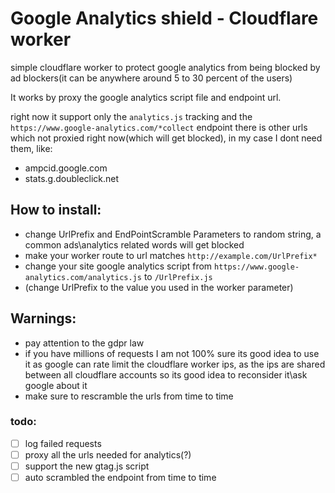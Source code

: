 # Google Analytics shield - Cloudflare worker
simple cloudflare worker to protect google analytics from being blocked by ad blockers(it can be anywhere around 5 to 30 percent of the users)


It works by proxy the google analytics script file and endpoint url.

right now it support only the `analytics.js` tracking and the `https://www.google-analytics.com/*collect` endpoint
there is other urls which not proxied right now(which will get blocked), in my case I dont need them, like:
* ampcid.google.com
* stats.g.doubleclick.net

## How to install:
* change UrlPrefix and EndPointScramble Parameters to random string, a common ads\analytics related words will get blocked
* make your worker route to url matches `http://example.com/UrlPrefix*`
* change your site google analytics script from `https://www.google-analytics.com/analytics.js` to `/UrlPrefix.js`
* (change UrlPrefix to the value you used in the worker parameter)

## Warnings:
* pay attention to the gdpr law
* if you have millions of requests I am  not 100% sure its good idea to use it as google can rate limit the cloudflare worker ips, as the ips are shared between all cloudflare accounts so its good idea to reconsider it\ask google about it
* make sure to rescramble the urls from time to time

### todo:
- [ ] log failed requests
- [ ] proxy all the urls needed for analytics(?)
- [ ] support the new gtag.js script
- [ ] auto scrambled the endpoint from time to time
